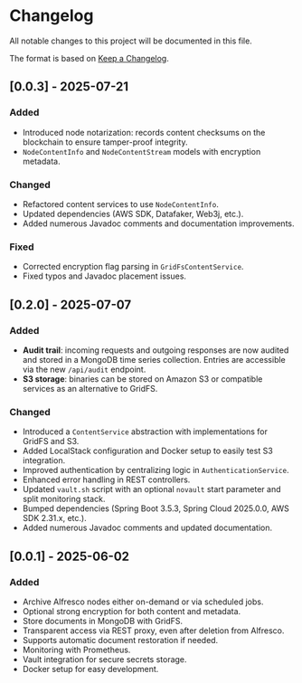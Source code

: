 # Changelog

All notable changes to this project will be documented in this file.

The format is based on [Keep a Changelog](https://keepachangelog.com/en/1.0.0/).

## [0.0.3] - 2025-07-21

### Added
- Introduced node notarization: records content checksums on the blockchain to ensure tamper-proof integrity.
- `NodeContentInfo` and `NodeContentStream` models with encryption metadata.

### Changed
- Refactored content services to use `NodeContentInfo`.
- Updated dependencies (AWS SDK, Datafaker, Web3j, etc.).
- Added numerous Javadoc comments and documentation improvements.

### Fixed
- Corrected encryption flag parsing in `GridFsContentService`.
- Fixed typos and Javadoc placement issues.

## [0.2.0] - 2025-07-07

### Added
- **Audit trail**: incoming requests and outgoing responses are now audited and stored in a MongoDB time series collection. Entries are accessible via the new `/api/audit` endpoint.
- **S3 storage**: binaries can be stored on Amazon S3 or compatible services as an alternative to GridFS.

### Changed
- Introduced a `ContentService` abstraction with implementations for GridFS and S3.
- Added LocalStack configuration and Docker setup to easily test S3 integration.
- Improved authentication by centralizing logic in `AuthenticationService`.
- Enhanced error handling in REST controllers.
- Updated `vault.sh` script with an optional `novault` start parameter and split monitoring stack.
- Bumped dependencies (Spring Boot 3.5.3, Spring Cloud 2025.0.0, AWS SDK 2.31.x, etc.).
- Added numerous Javadoc comments and updated documentation.

## [0.0.1] - 2025-06-02

### Added
- Archive Alfresco nodes either on-demand or via scheduled jobs.
- Optional strong encryption for both content and metadata.
- Store documents in MongoDB with GridFS.
- Transparent access via REST proxy, even after deletion from Alfresco.
- Supports automatic document restoration if needed.
- Monitoring with Prometheus.
- Vault integration for secure secrets storage.
- Docker setup for easy development.
